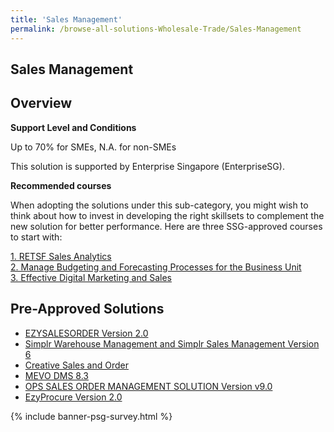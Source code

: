 ```yaml
---
title: 'Sales Management'
permalink: /browse-all-solutions-Wholesale-Trade/Sales-Management
---
```


## Sales Management
## Overview

**Support Level and Conditions**

Up to 70% for SMEs, N.A. for non-SMEs

This solution is supported by Enterprise Singapore (EnterpriseSG).

**Recommended courses**

When adopting the solutions under this sub-category, you might wish to think about how to invest in developing the right skillsets to complement the new solution for better performance. Here are three SSG-approved courses to start with:

<a href='https://courses.enterprisejobskills.gov.sg/Course_Internet/CourseDetail/RETSF-Sales-Analytics-2'  target='_blank' rel='noopener'>1. RETSF Sales Analytics</a><br>
<a href='https://courses.enterprisejobskills.gov.sg/Course_Internet/CourseDetail/Manage-Budgeting-Forecasting-Processes-Business-Unit-5'  target='_blank' rel='noopener'>2. Manage Budgeting and Forecasting Processes for the Business Unit</a><br>
<a href='https://courses.enterprisejobskills.gov.sg/Course_Internet/CourseDetail/Effective-Digital-Marketing-Sales-Synchronous-elearning-2'  target='_blank' rel='noopener'>3. Effective Digital Marketing and Sales</a><br>

## Pre-Approved Solutions

- <a href='/productivity-solutions-grant/solutionrepo/solution952' target='_blank'>EZYSALESORDER Version 2.0</a><br>
- <a href='/productivity-solutions-grant/solutionrepo/solution1421' target='_blank'>Simplr Warehouse Management and Simplr Sales Management Version 6</a><br>
- <a href='/productivity-solutions-grant/solutionrepo/solution2840' target='_blank'>Creative Sales and Order</a><br>
- <a href='/productivity-solutions-grant/solutionrepo/solution2999' target='_blank'>MEVO DMS 8.3</a><br>
- <a href='/productivity-solutions-grant/solutionrepo/solution3025' target='_blank'>OPS SALES ORDER MANAGEMENT SOLUTION Version v9.0</a><br>
- <a href='/productivity-solutions-grant/solutionrepo/solution3105' target='_blank'>EzyProcure Version 2.0</a><br>

{% include banner-psg-survey.html %}
